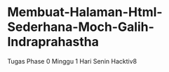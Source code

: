 # Membuat-Halaman-Html-Sederhana-Moch-Galih-Indraprahastha
Tugas Phase 0 Minggu 1 Hari Senin Hacktiv8
